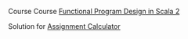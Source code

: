 
Course Course 
[Functional Program Design in Scala 2](https://www.coursera.org/learn/scala2-functional-program-design)

Solution for [Assignment Calculator](https://www.coursera.org/learn/scala2-functional-program-design/programming/UySgv/calculator)

